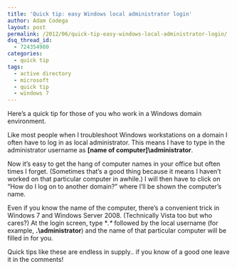 ```yaml
---
title: 'Quick tip: easy Windows local administrator login'
author: Adam Codega
layout: post
permalink: /2012/06/quick-tip-easy-windows-local-administrator-login/
dsq_thread_id:
  - 724354980
categories:
  - quick tip
tags:
  - active directory
  - microsoft
  - quick tip
  - windows 7
---
```

Here&#8217;s a quick tip for those of you who work in a Windows domain environment.

Like most people when I troubleshoot Windows workstations on a domain I often have to log in as local administrator. This means I have to type in the administrator username as **[name of computer]\administrator**.

Now it&#8217;s easy to get the hang of computer names in your office but often times I forget. (Sometimes that&#8217;s a good thing because it means I haven&#8217;t worked on that particular computer in awhile.) I will then have to click on &#8220;How do I log on to another domain?&#8221; where I&#8217;ll be shown the computer&#8217;s name.

Even if you know the name of the computer, there&#8217;s a convenient trick in Windows 7 and Windows Server 2008. (Technically Vista too but who cares?) At the login screen, type **.\** followed by the local username (for example, **.\administrator**) and the name of that particular computer will be filled in for you.

Quick tips like these are endless in supply.. if you know of a good one leave it in the comments!